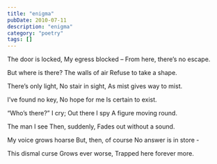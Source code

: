 ```yaml
---
title: "enigma"
pubDate: 2010-07-11
description: "enigma"
category: "poetry"
tags: []
---
```


The door is locked,
My egress blocked –
From here, there’s no escape.

But where is there?
The walls of air
Refuse to take a shape.

There’s only light,
No stair in sight,
As mist gives way to mist.

I’ve found no key,
No hope for me
Is certain to exist.

“Who’s there?” I cry;
Out there I spy
A figure moving round.

The man I see
Then, suddenly,
Fades out without a sound.

My voice grows hoarse
But, then, of course
No answer is in store -

This dismal curse
Grows ever worse,
Trapped here forever more.
